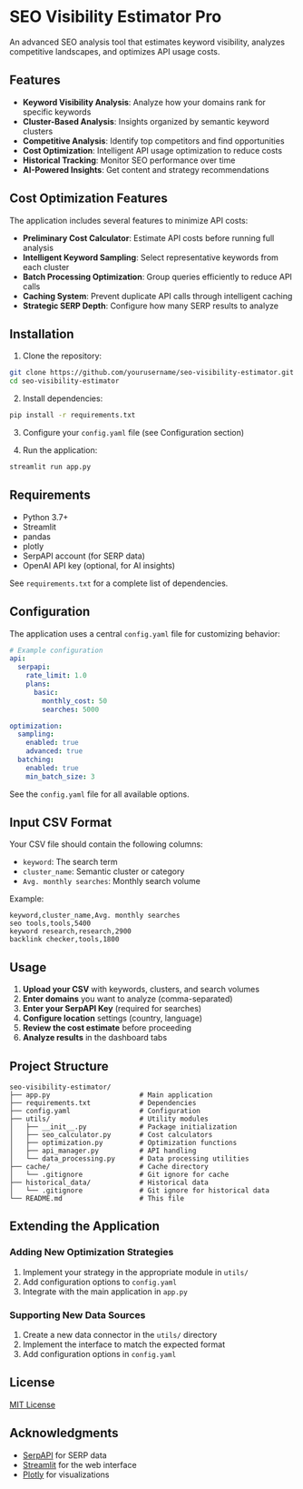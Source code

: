 # SEO Visibility Estimator Pro

An advanced SEO analysis tool that estimates keyword visibility, analyzes competitive landscapes, and optimizes API usage costs.

## Features

- **Keyword Visibility Analysis**: Analyze how your domains rank for specific keywords
- **Cluster-Based Analysis**: Insights organized by semantic keyword clusters
- **Competitive Analysis**: Identify top competitors and find opportunities
- **Cost Optimization**: Intelligent API usage optimization to reduce costs
- **Historical Tracking**: Monitor SEO performance over time
- **AI-Powered Insights**: Get content and strategy recommendations

## Cost Optimization Features

The application includes several features to minimize API costs:

- **Preliminary Cost Calculator**: Estimate API costs before running full analysis
- **Intelligent Keyword Sampling**: Select representative keywords from each cluster
- **Batch Processing Optimization**: Group queries efficiently to reduce API calls
- **Caching System**: Prevent duplicate API calls through intelligent caching
- **Strategic SERP Depth**: Configure how many SERP results to analyze

## Installation

1. Clone the repository:
```bash
git clone https://github.com/yourusername/seo-visibility-estimator.git
cd seo-visibility-estimator
```

2. Install dependencies:
```bash
pip install -r requirements.txt
```

3. Configure your `config.yaml` file (see Configuration section)

4. Run the application:
```bash
streamlit run app.py
```

## Requirements

- Python 3.7+
- Streamlit
- pandas
- plotly
- SerpAPI account (for SERP data)
- OpenAI API key (optional, for AI insights)

See `requirements.txt` for a complete list of dependencies.

## Configuration

The application uses a central `config.yaml` file for customizing behavior:

```yaml
# Example configuration
api:
  serpapi:
    rate_limit: 1.0
    plans:
      basic:
        monthly_cost: 50
        searches: 5000

optimization:
  sampling:
    enabled: true
    advanced: true
  batching:
    enabled: true
    min_batch_size: 3
```

See the `config.yaml` file for all available options.

## Input CSV Format

Your CSV file should contain the following columns:
- `keyword`: The search term
- `cluster_name`: Semantic cluster or category
- `Avg. monthly searches`: Monthly search volume

Example:
```csv
keyword,cluster_name,Avg. monthly searches
seo tools,tools,5400
keyword research,research,2900
backlink checker,tools,1800
```

## Usage

1. **Upload your CSV** with keywords, clusters, and search volumes
2. **Enter domains** you want to analyze (comma-separated)
3. **Enter your SerpAPI Key** (required for searches)
4. **Configure location** settings (country, language)
5. **Review the cost estimate** before proceeding
6. **Analyze results** in the dashboard tabs

## Project Structure

```
seo-visibility-estimator/
├── app.py                      # Main application
├── requirements.txt            # Dependencies
├── config.yaml                 # Configuration
├── utils/                      # Utility modules
│   ├── __init__.py             # Package initialization
│   ├── seo_calculator.py       # Cost calculators
│   ├── optimization.py         # Optimization functions
│   ├── api_manager.py          # API handling
│   └── data_processing.py      # Data processing utilities
├── cache/                      # Cache directory
│   └── .gitignore              # Git ignore for cache
├── historical_data/            # Historical data
│   └── .gitignore              # Git ignore for historical data
└── README.md                   # This file
```

## Extending the Application

### Adding New Optimization Strategies

1. Implement your strategy in the appropriate module in `utils/`
2. Add configuration options to `config.yaml`
3. Integrate with the main application in `app.py`

### Supporting New Data Sources

1. Create a new data connector in the `utils/` directory
2. Implement the interface to match the expected format
3. Add configuration options in `config.yaml`

## License

[MIT License](LICENSE)

## Acknowledgments

- [SerpAPI](https://serpapi.com/) for SERP data
- [Streamlit](https://streamlit.io/) for the web interface
- [Plotly](https://plotly.com/) for visualizations
